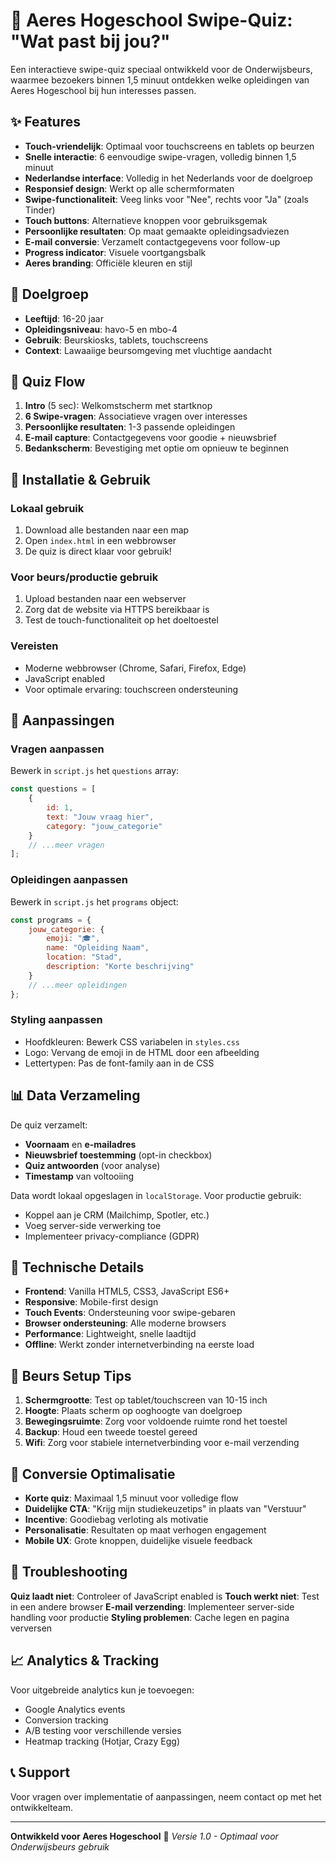 # 🌱 Aeres Hogeschool Swipe-Quiz: "Wat past bij jou?"

Een interactieve swipe-quiz speciaal ontwikkeld voor de Onderwijsbeurs, waarmee bezoekers binnen 1,5 minuut ontdekken welke opleidingen van Aeres Hogeschool bij hun interesses passen.

## ✨ Features

- **Touch-vriendelijk**: Optimaal voor touchscreens en tablets op beurzen
- **Snelle interactie**: 6 eenvoudige swipe-vragen, volledig binnen 1,5 minuut
- **Nederlandse interface**: Volledig in het Nederlands voor de doelgroep
- **Responsief design**: Werkt op alle schermformaten
- **Swipe-functionaliteit**: Veeg links voor "Nee", rechts voor "Ja" (zoals Tinder)
- **Touch buttons**: Alternatieve knoppen voor gebruiksgemak
- **Persoonlijke resultaten**: Op maat gemaakte opleidingsadviezen
- **E-mail conversie**: Verzamelt contactgegevens voor follow-up
- **Progress indicator**: Visuele voortgangsbalk
- **Aeres branding**: Officiële kleuren en stijl

## 🎯 Doelgroep

- **Leeftijd**: 16-20 jaar
- **Opleidingsniveau**: havo-5 en mbo-4
- **Gebruik**: Beurskiosks, tablets, touchscreens
- **Context**: Lawaaiige beursomgeving met vluchtige aandacht

## 📱 Quiz Flow

1. **Intro** (5 sec): Welkomstscherm met startknop
2. **6 Swipe-vragen**: Associatieve vragen over interesses
3. **Persoonlijke resultaten**: 1-3 passende opleidingen
4. **E-mail capture**: Contactgegevens voor goodie + nieuwsbrief
5. **Bedankscherm**: Bevestiging met optie om opnieuw te beginnen

## 🚀 Installatie & Gebruik

### Lokaal gebruik
1. Download alle bestanden naar een map
2. Open `index.html` in een webbrowser
3. De quiz is direct klaar voor gebruik!

### Voor beurs/productie gebruik
1. Upload bestanden naar een webserver
2. Zorg dat de website via HTTPS bereikbaar is
3. Test de touch-functionaliteit op het doeltoestel

### Vereisten
- Moderne webbrowser (Chrome, Safari, Firefox, Edge)
- JavaScript enabled
- Voor optimale ervaring: touchscreen ondersteuning

## 🎨 Aanpassingen

### Vragen aanpassen
Bewerk in `script.js` het `questions` array:
```javascript
const questions = [
    {
        id: 1,
        text: "Jouw vraag hier",
        category: "jouw_categorie"
    }
    // ...meer vragen
];
```

### Opleidingen aanpassen
Bewerk in `script.js` het `programs` object:
```javascript
const programs = {
    jouw_categorie: {
        emoji: "🎓",
        name: "Opleiding Naam",
        location: "Stad",
        description: "Korte beschrijving"
    }
    // ...meer opleidingen
};
```

### Styling aanpassen
- Hoofdkleuren: Bewerk CSS variabelen in `styles.css`
- Logo: Vervang de emoji in de HTML door een afbeelding
- Lettertypen: Pas de font-family aan in de CSS

## 📊 Data Verzameling

De quiz verzamelt:
- **Voornaam** en **e-mailadres**
- **Nieuwsbrief toestemming** (opt-in checkbox)
- **Quiz antwoorden** (voor analyse)
- **Timestamp** van voltooiing

Data wordt lokaal opgeslagen in `localStorage`. Voor productie gebruik:
- Koppel aan je CRM (Mailchimp, Spotler, etc.)
- Voeg server-side verwerking toe
- Implementeer privacy-compliance (GDPR)

## 🔧 Technische Details

- **Frontend**: Vanilla HTML5, CSS3, JavaScript ES6+
- **Responsive**: Mobile-first design
- **Touch Events**: Ondersteuning voor swipe-gebaren
- **Browser ondersteuning**: Alle moderne browsers
- **Performance**: Lightweight, snelle laadtijd
- **Offline**: Werkt zonder internetverbinding na eerste load

## 📱 Beurs Setup Tips

1. **Schermgrootte**: Test op tablet/touchscreen van 10-15 inch
2. **Hoogte**: Plaats scherm op ooghoogte van doelgroep
3. **Bewegingsruimte**: Zorg voor voldoende ruimte rond het toestel
4. **Backup**: Houd een tweede toestel gereed
5. **Wifi**: Zorg voor stabiele internetverbinding voor e-mail verzending

## 🎯 Conversie Optimalisatie

- **Korte quiz**: Maximaal 1,5 minuut voor volledige flow
- **Duidelijke CTA**: "Krijg mijn studiekeuzetips" in plaats van "Verstuur"
- **Incentive**: Goodiebag verloting als motivatie
- **Personalisatie**: Resultaten op maat verhogen engagement
- **Mobile UX**: Grote knoppen, duidelijke visuele feedback

## 🐛 Troubleshooting

**Quiz laadt niet**: Controleer of JavaScript enabled is
**Touch werkt niet**: Test in een andere browser
**E-mail verzending**: Implementeer server-side handling voor productie
**Styling problemen**: Cache legen en pagina verversen

## 📈 Analytics & Tracking

Voor uitgebreide analytics kun je toevoegen:
- Google Analytics events
- Conversion tracking
- A/B testing voor verschillende versies
- Heatmap tracking (Hotjar, Crazy Egg)

## 📞 Support

Voor vragen over implementatie of aanpassingen, neem contact op met het ontwikkelteam.

---

**Ontwikkeld voor Aeres Hogeschool** 🌱
*Versie 1.0 - Optimaal voor Onderwijsbeurs gebruik* 